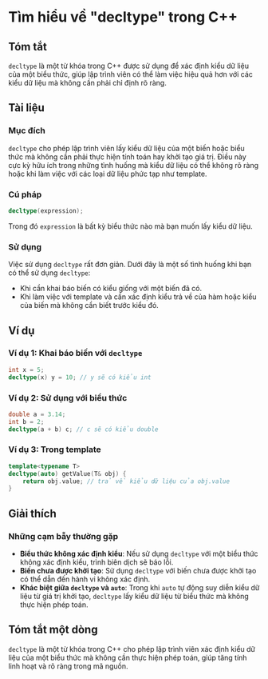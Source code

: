 <!--
Meta Description: # Tìm hiểu về "decltype" trong C++ ## Tóm tắt `decltype` là một từ khóa trong C++ được sử dụng để xác định kiểu dữ liệu của một biểu thức, giúp lập tr...
Meta Keywords: kiểu, decltype, liệu, một, không
-->

# Tìm hiểu về "decltype" trong C++

## Tóm tắt
`decltype` là một từ khóa trong C++ được sử dụng để xác định kiểu dữ liệu của một biểu thức, giúp lập trình viên có thể làm việc hiệu quả hơn với các kiểu dữ liệu mà không cần phải chỉ định rõ ràng.

## Tài liệu
### Mục đích
`decltype` cho phép lập trình viên lấy kiểu dữ liệu của một biến hoặc biểu thức mà không cần phải thực hiện tính toán hay khởi tạo giá trị. Điều này cực kỳ hữu ích trong những tình huống mà kiểu dữ liệu có thể không rõ ràng hoặc khi làm việc với các loại dữ liệu phức tạp như template.

### Cú pháp
```cpp
decltype(expression);
```
Trong đó `expression` là bất kỳ biểu thức nào mà bạn muốn lấy kiểu dữ liệu.

### Sử dụng
Việc sử dụng `decltype` rất đơn giản. Dưới đây là một số tình huống khi bạn có thể sử dụng `decltype`:
- Khi cần khai báo biến có kiểu giống với một biến đã có.
- Khi làm việc với template và cần xác định kiểu trả về của hàm hoặc kiểu của biến mà không cần biết trước kiểu đó.

## Ví dụ
### Ví dụ 1: Khai báo biến với `decltype`
```cpp
int x = 5;
decltype(x) y = 10; // y sẽ có kiểu int
```

### Ví dụ 2: Sử dụng với biểu thức
```cpp
double a = 3.14;
int b = 2;
decltype(a + b) c; // c sẽ có kiểu double
```

### Ví dụ 3: Trong template
```cpp
template<typename T>
decltype(auto) getValue(T& obj) {
    return obj.value; // trả về kiểu dữ liệu của obj.value
}
```

## Giải thích
### Những cạm bẫy thường gặp
- **Biểu thức không xác định kiểu**: Nếu sử dụng `decltype` với một biểu thức không xác định kiểu, trình biên dịch sẽ báo lỗi.
- **Biến chưa được khởi tạo**: Sử dụng `decltype` với biến chưa được khởi tạo có thể dẫn đến hành vi không xác định.
- **Khác biệt giữa `decltype` và `auto`**: Trong khi `auto` tự động suy diễn kiểu dữ liệu từ giá trị khởi tạo, `decltype` lấy kiểu dữ liệu từ biểu thức mà không thực hiện phép toán.

## Tóm tắt một dòng
`decltype` là một từ khóa trong C++ cho phép lập trình viên xác định kiểu dữ liệu của một biểu thức mà không cần thực hiện phép toán, giúp tăng tính linh hoạt và rõ ràng trong mã nguồn.